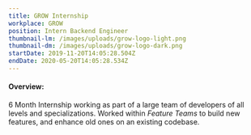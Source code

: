 ```yaml
---
title: GROW Internship
workplace: GROW
position: Intern Backend Engineer
thumbnail-lm: /images/uploads/grow-logo-light.png
thumbnail-dm: /images/uploads/grow-logo-dark.png
startDate: 2019-11-20T14:05:28.504Z
endDate: 2020-05-20T14:05:28.534Z
---
```


#### Overview:

6 Month Internship working as part of a large team of developers of all levels and specializations. Worked within _Feature Teams_ to build new features, and enhance old ones on an existing codebase.

